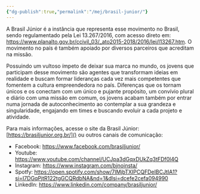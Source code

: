 ```yaml
---
{"dg-publish":true,"permalink":"/mej/brasil-junior/"}
---
```


A Brasil Júnior é a instância que representa esse movimento no Brasil, sendo regulamentado pela Lei 13.267/2016, com acesso direto em: https://www.planalto.gov.br/ccivil_03/_ato2015-2018/2016/lei/l13267.htm. O movimento no país é também apoiado por diversos parceiros que acreditam na missão.

Possuindo um vultoso ímpeto de deixar sua marca no mundo, os jovens que participam desse movimento são agentes que transformam ideias em realidade e buscam formar lideranças cada vez mais competentes que fomentem a cultura empreendedora no país. Diferenças que os tornam únicos e os conectam com um único e pujante propósito, um convívio plural e diário com uma missão em comum, os jovens acabam também por entrar numa jornada de autoconhecimento ao contemplar a sua grandeza e singularidade, engajando em times e buscando evoluir a cada projeto e atividade. 

Para mais informações, acesse o site da Brasil Júnior: [https://brasiljunior.org.br/]() ou outros canais de comunicação:
- Facebook: https://www.facebook.com/brasiljunior/
- Youtube: https://www.youtube.com/channel/UCJpa3dGqxDUkZq3tFDf0l4Q
- Instagram: https://www.instagram.com/bjnoinsta/
- Spotfy: https://open.spotify.com/show/7IMjbTXIPCQFDeIBCJtIA1?si=I7DGqPjtR122tgGCQRdbNA&nd=1&dlsi=dcefe2cefa094990
- LinkedIn: https://www.linkedin.com/company/brasiljunior/

